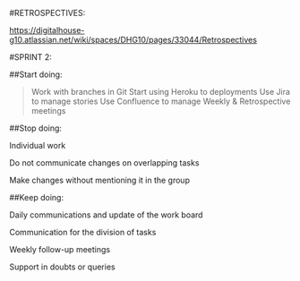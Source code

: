 #RETROSPECTIVES:

https://digitalhouse-g10.atlassian.net/wiki/spaces/DHG10/pages/33044/Retrospectives

#SPRINT 2:

##Start doing:
>Work with branches in Git
>Start using Heroku to deployments
>Use Jira to manage stories
>Use Confluence to manage Weekly & Retrospective meetings


##Stop doing:

Individual work

Do not communicate changes on overlapping tasks

Make changes without mentioning it in the group

##Keep doing:

Daily communications and update of the work board

Communication for the division of tasks

Weekly follow-up meetings

Support in doubts or queries
